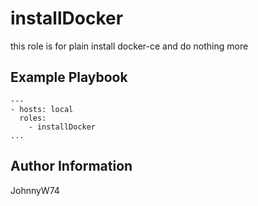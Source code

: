 installDocker
=========

this role is for plain install docker-ce and do nothing more

Example Playbook
----------------

```
---
- hosts: local
  roles:
    - installDocker
...
```


Author Information
------------------

JohnnyW74
